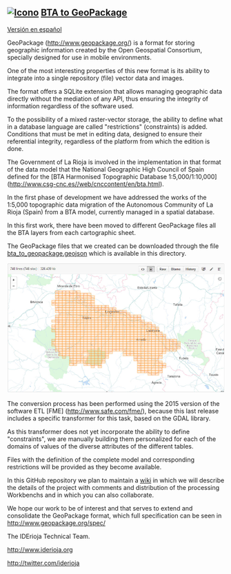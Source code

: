 ## [![Icono](http://www.iderioja.larioja.org/imagenes/logo_iderioja_56x70.gif)](http://www.iderioja.org)     [BTA to GeoPackage](https://github.com/iderioja/bta_to_geopackage)

[Versión en español](https://github.com/iderioja/bta_to_geopackage/blob/master/README.md)

GeoPackage (http://www.geopackage.org/) is a format for storing geographic information created by the Open Geospatial Consortium, specially designed for use in mobile environments.

One of the most interesting properties of this new format is its ability to integrate into a single repository (file) vector data and images.

The format offers a SQLite extension that allows managing geographic data directly without the mediation of any API, thus ensuring the integrity of information regardless of the software used.

To the possibility of a mixed raster-vector storage, the ability to define what in a database language are called "restrictions" (constraints) is added. Conditions that must be met in editing data, designed to ensure their referential integrity, regardless of the platform from which the edition is done.

The Government of La Rioja is involved in the implementation in that format of the data model that the National Geographic High Council of Spain defined for the [BTA Harmonised Topographic Database 1:5,000/1:10,000] (http://www.csg-cnc.es//web/cnccontent/en/bta.html).

In the first phase of development we have addressed the works of the 1:5,000 topographic data migration of the Autonomous Community of La Rioja (Spain) from a BTA model, currently managed in a spatial database.

In this first work, there have been moved to different GeoPackage files all the BTA layers from each cartographic sheet.

The GeoPackage files that we created can be downloaded through the file [bta_to_geopackage.geojson](https://github.com/iderioja/bta_to_geopackage/blob/master/bta_1_5000_geopackage.geojson) which is available in this directory.

![Alt text](/imagenes/bta_to_geopackage_geojson.jpg "This is not an embedded viewer, it's just a map image")

The conversion process has been performed using the 2015 version of the software ETL [FME] (http://www.safe.com/fme/), because this last release includes a specific transformer for this task, based on the GDAL library.

As this transformer does not yet incorporate the ability to define "constraints", we are manually building them personalized for each of the domains of values of the diverse attributes of the different tables.

Files with the definition of the complete model and corresponding restrictions will be provided as they become available.

In this GitHub repository we plan to maintain a [wiki](https://github.com/iderioja/bta_to_geopackage/wiki) in which we will describe the details of the project with comments and distribution of the processing Workbenchs and in which you can also collaborate.

We hope our work to be of interest and that serves to extend and consolidate the GeoPackage format, which full specification can be seen in http://www.geopackage.org/spec/

The IDErioja Technical Team.

http://www.iderioja.org

http://twitter.com/iderioja